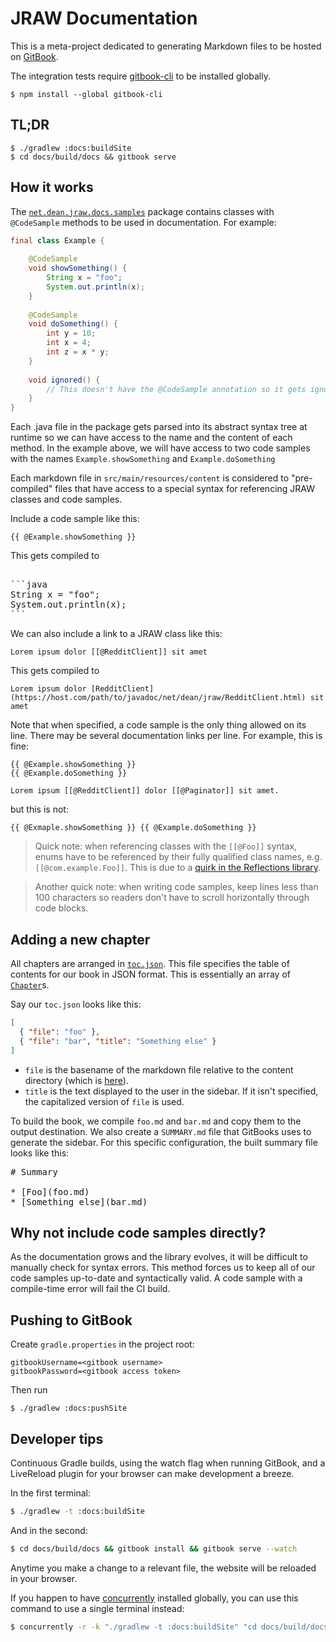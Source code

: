 # JRAW Documentation

This is a meta-project dedicated to generating Markdown files to be hosted on [GitBook](https://mattbdean.gitbooks.io/jraw).

The integration tests require [gitbook-cli](https://github.com/GitbookIO/gitbook-cli) to be installed globally.

```
$ npm install --global gitbook-cli
```

## TL;DR

```
$ ./gradlew :docs:buildSite
$ cd docs/build/docs && gitbook serve
```

## How it works

The [`net.dean.jraw.docs.samples`](https://github.com/thatJavaNerd/JRAW/tree/master/docs/src/main/java/net/dean/jraw/docs/samples) package contains classes with `@CodeSample` methods to be used in documentation. For example:

```java
final class Example {
    
    @CodeSample
    void showSomething() {
        String x = "foo";
        System.out.println(x);
    }
    
    @CodeSample
    void doSomething() {
        int y = 10;
        int x = 4;
        int z = x * y;
    }
    
    void ignored() {
        // This doesn't have the @CodeSample annotation so it gets ignored
    }
}
```

Each .java file in the package gets parsed into its abstract syntax tree at runtime so we can have access to the name and the content of each method. In the example above, we will have access to two code samples with the names `Example.showSomething` and `Example.doSomething`

Each markdown file in `src/main/resources/content` is considered to "pre-compiled" files that have access to a special syntax for referencing JRAW classes and code samples.

Include a code sample like this:

    {{ @Example.showSomething }}

This gets compiled to

<pre lang="no-highlight"></code>
```java
String x = "foo";
System.out.println(x);
```
</code></pre>

We can also include a link to a JRAW class like this:

```
Lorem ipsum dolor [[@RedditClient]] sit amet
```

This gets compiled to

```
Lorem ipsum dolor [RedditClient](https://host.com/path/to/javadoc/net/dean/jraw/RedditClient.html) sit amet
```

Note that when specified, a code sample is the only thing allowed on its line. There may be several documentation links per line. For example, this is fine:

```
{{ @Example.showSomething }}
{{ @Example.doSomething }}

Lorem ipsum [[@RedditClient]] dolor [[@Paginator]] sit amet.
```

but this is not:

```
{{ @Exmaple.showSomething }} {{ @Example.doSomething }}
```

> Quick note: when referencing classes with the `[[@Foo]]` syntax, enums have to be referenced by their fully qualified class names, e.g. `[[@com.example.Foo]]`. This is due to a [quirk in the Reflections library](https://stackoverflow.com/a/35588452).

> Another quick note: when writing code samples, keep lines less than 100 characters so readers don't have to scroll horizontally through code blocks.

## Adding a new chapter

All chapters are arranged in [`toc.json`](https://github.com/mattbdean/JRAW/blob/master/docs/src/main/resources/content/toc.json). This file specifies the table of contents for our book in JSON format. This is essentially an array of [`Chapter`](https://github.com/mattbdean/JRAW/blob/master/docs/src/main/java/net/dean/jraw/docs/Chapter.java)s.

Say our `toc.json` looks like this:

```json
[
  { "file": "foo" },
  { "file": "bar", "title": "Something else" }
]
```

- `file` is the basename of the markdown file relative to the content directory (which is [here](https://github.com/mattbdean/JRAW/tree/master/docs/src/main/resources/content)).
- `title` is the text displayed to the user in the sidebar. If it isn't specified, the capitalized version of `file` is used.

To build the book, we compile `foo.md` and `bar.md` and copy them to the output destination. We also create a `SUMMARY.md` file that GitBooks uses to generate the sidebar. For this specific configuration, the built summary file looks like this:

<pre>
# Summary

* [Foo](foo.md)
* [Something else](bar.md)
</pre>

## Why not include code samples directly?

As the documentation grows and the library evolves, it will be difficult to manually check for syntax errors. This method forces us to keep all of our code samples up-to-date and syntactically valid. A code sample with a compile-time error will fail the CI build.

## Pushing to GitBook

Create `gradle.properties` in the project root:

```properties
gitbookUsername=<gitbook username>
gitbookPassword=<gitbook access token>
```

Then run

```
$ ./gradlew :docs:pushSite
```

## Developer tips

Continuous Gradle builds, using the watch flag when running GitBook, and a LiveReload plugin for your browser can make development a breeze.

In the first terminal:

```sh
$ ./gradlew -t :docs:buildSite
```

And in the second:

```sh
$ cd docs/build/docs && gitbook install && gitbook serve --watch
```

Anytime you make a change to a relevant file, the website will be reloaded in your browser.

If you happen to have [concurrently](https://www.npmjs.com/package/concurrently) installed globally, you can use this command to use a single terminal instead:

```sh
$ concurrently -r -k "./gradlew -t :docs:buildSite" "cd docs/build/docs && gitbook install && gitbook serve --watch"
```
